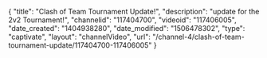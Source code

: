 {
    "title": "Clash of Team Tournament Update!",
    "description": "update for the 2v2 Tournament!",
    "channelid": "117404700",
    "videoid": "117406005",
    "date_created": "1404938280",
    "date_modified": "1506478302",
    "type": "captivate",
    "layout": "channelVideo",
    "url": "\/channel-4\/clash-of-team-tournament-update\/117404700-117406005"
}